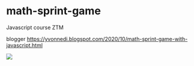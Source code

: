 # math-sprint-game
Javascript course ZTM

blogger https://yvonnedi.blogspot.com/2020/10/math-sprint-game-with-javascript.html

![](https://1.bp.blogspot.com/-d-_-jgKhlQ0/X5CjN5tT1pI/AAAAAAAADj4/GamKMrMlaqYXXpmlnBtSd2_l2Upl1eKNACLcBGAsYHQ/w285-h400/%25E6%2592%2592%25E6%2597%25A6%25E6%25B3%2595.gif)
